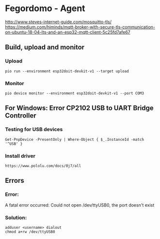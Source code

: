 # Fegordomo - Agent

http://www.steves-internet-guide.com/mosquitto-tls/
https://medium.com/himinds/mqtt-broker-with-secure-tls-communication-on-ubuntu-18-04-lts-and-an-esp32-mqtt-client-5c25fd7afe67

## Build, upload and monitor

### Upload
    pio run --environment esp32doit-devkit-v1 --target upload

### Monitor
    pio device monitor --environment esp32doit-devkit-v1 --port COM3

## For Windows: Error CP2102 USB to UART Bridge Controller

### Testing for USB devices
    Get-PnpDevice -PresentOnly | Where-Object { $_.InstanceId -match '^USB' }

### Install driver 
    https://www.pololu.com/docs/0j7/all

## Errors

### Error: 
A fatal error occurred: Could not open /dev/ttyUSB0, the port doesn't exist

### Solution:
    adduser <username> dialout
    chmod a+rw /dev/ttyUSB0

